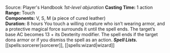 Source: Player's Handbook
*1st-level abjuration*
**Casting Time:** 1 action  
**Range:** Touch  
**Components:** V, S, M (a piece of cured leather)  
**Duration:** 8 hours
You touch a willing creature who isn’t wearing armor, and a protective magical force surrounds it until the spell ends. The target’s base AC becomes 13 + its Dexterity modifier. The spell ends if the target dons armor or if you dismiss the spell as an action.
***Spell Lists.*** [[spells:sorcerer|sorcerer]], [[spells:wizard|wizard]]